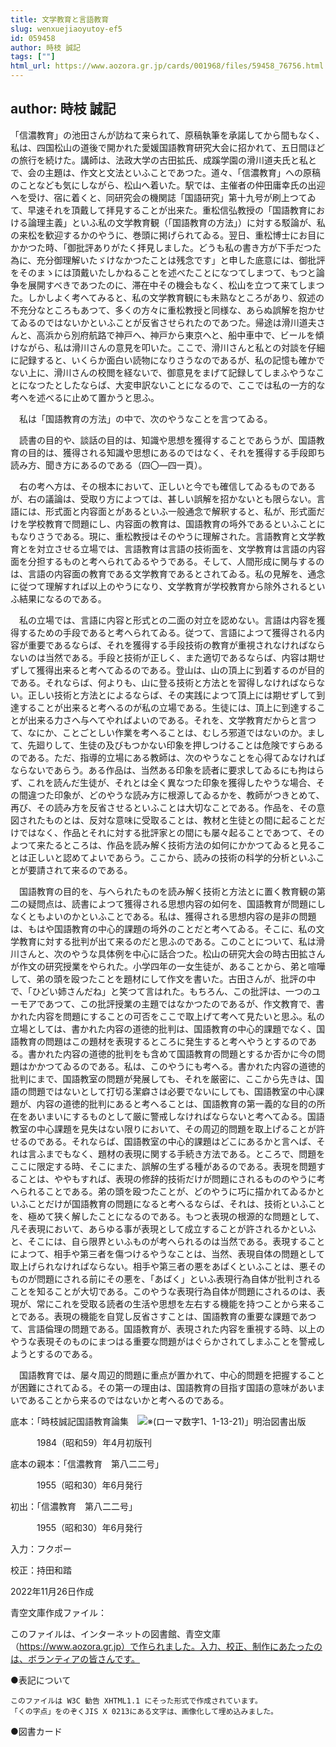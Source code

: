 ```yaml
---
title: 文学教育と言語教育
slug: wenxuejiaoyutoy-ef5
id: 059458
author: 時枝 誠記
tags: [""]
html_url: https://www.aozora.gr.jp/cards/001968/files/59458_76756.html
---
```


## author: 時枝 誠記

「信濃教育」の池田さんが訪ねて来られて、原稿執筆を承諾してから間もなく、私は、四国松山の道後で開かれた愛媛国語教育研究大会に招かれて、五日間ほどの旅行を続けた。講師は、法政大学の古田拡氏、成蹊学園の滑川道夫氏と私とで、会の主題は、作文と文法といふことであつた。道々、「信濃教育」への原稿のことなども気にしながら、松山へ着いた。駅では、主催者の仲田庸幸氏の出迎へを受け、宿に着くと、同研究会の機関誌「国語研究」第十九号が刷上つてゐて、早速それを頂戴して拝見することが出来た。重松信弘教授の「国語教育における論理主義」といふ私の文学教育観（「国語教育の方法」）に対する駁論が、私の来松を歓迎するかのやうに、巻頭に掲げられてゐる。翌日、重松博士にお目にかかつた時、「御批評ありがたく拝見しました。どうも私の書き方が下手だつた為に、充分御理解いたゞけなかつたことは残念です」と申した底意には、御批評をそのまゝには頂戴いたしかねることを述べたことになつてしまつて、もつと論争を展開すべきであつたのに、滞在中その機会もなく、松山を立つて来てしまつた。しかしよく考へてみると、私の文学教育観にも未熟なところがあり、叙述の不充分なところもあつて、多くの方々に重松教授と同様な、あらぬ誤解を抱かせてゐるのではないかといふことが反省させられたのであつた。帰途は滑川道夫さんと、高浜から別府航路で神戸へ、神戸から東京へと、船中車中で、ビールを傾けながら、私は滑川さんの意見を叩いた。ここで、滑川さんと私との対談を仔細に記録すると、いくらか面白い読物になりさうなのであるが、私の記憶も確かでない上に、滑川さんの校閲を経ないで、御意見をまげて記録してしまふやうなことになつたとしたならば、大変申訳ないことになるので、ここでは私の一方的な考へを述べるに止めて置かうと思ふ。

　私は「国語教育の方法」の中で、次のやうなことを言つてゐる。


　読書の目的や、談話の目的は、知識や思想を獲得することであらうが、国語教育の目的は、獲得される知識や思想にあるのではなく、それを獲得する手段即ち読み方、聞き方にあるのである（四〇―四一頁）。



　右の考へ方は、その根本において、正しいと今でも確信してゐるものであるが、右の議論は、受取り方によつては、甚しい誤解を招かないとも限らない。言語には、形式面と内容面とがあるといふ一般通念で解釈すると、私が、形式面だけを学校教育で問題にし、内容面の教育は、国語教育の埓外であるといふことにもなりさうである。現に、重松教授はそのやうに理解された。言語教育と文学教育とを対立させる立場では、言語教育は言語の技術面を、文学教育は言語の内容面を分担するものと考へられてゐるやうである。そして、人間形成に関与するのは、言語の内容面の教育である文学教育であるとされてゐる。私の見解を、通念に従つて理解すれば以上のやうになり、文学教育が学校教育から除外されるといふ結果になるのである。

　私の立場では、言語に内容と形式との二面の対立を認めない。言語は内容を獲得するための手段であると考へられてゐる。従つて、言語によつて獲得される内容が重要であるならば、それを獲得する手段技術の教育が重視されなければならないのは当然である。手段と技術が正しく、また適切であるならば、内容は期せずして獲得出来ると考へてゐるのである。登山は、山の頂上に到着するのが目的である。それならば、何よりも、山に登る技術と方法とを習得しなければならない。正しい技術と方法とによるならば、その実践によつて頂上には期せずして到達することが出来ると考へるのが私の立場である。生徒には、頂上に到達することが出来る力さへ与へてやればよいのである。それを、文学教育だからと言つて、なにか、ことごとしい作業を考へることは、むしろ邪道ではないのか。まして、先廻りして、生徒の及びもつかない印象を押しつけることは危険ですらあるのである。ただ、指導的立場にある教師は、次のやうなことを心得てゐなければならないであらう。ある作品は、当然ある印象を読者に要求してゐるにも拘はらず、これを読んだ生徒が、それとは全く異なつた印象を獲得したやうな場合、その間違つた印象が、どのやうな読み方に根源してゐるかを、教師がつきとめて、再び、その読み方を反省させるといふことは大切なことである。作品を、その意図されたものとは、反対な意味に受取ることは、教材と生徒との間に起ることだけではなく、作品とそれに対する批評家との間にも屡々起ることであつて、そのよつて来たるところは、作品を読み解く技術方法の如何にかかつてゐると見ることは正しいと認めてよいであらう。ここから、読みの技術の科学的分析といふことが要請されて来るのである。

　国語教育の目的を、与へられたものを読み解く技術と方法とに置く教育観の第二の疑問点は、読書によつて獲得される思想内容の如何を、国語教育が問題にしなくともよいのかといふことである。私は、獲得される思想内容の是非の問題は、もはや国語教育の中心的課題の埓外のことだと考へてゐる。そこに、私の文学教育に対する批判が出て来るのだと思ふのである。このことについて、私は滑川さんと、次のやうな具体例を中心に話合つた。松山の研究大会の時古田拡さんが作文の研究授業をやられた。小学四年の一女生徒が、あることから、弟と喧嘩して、弟の頭を殴つたことを題材にして作文を書いた。古田さんが、批評の中で、「ひどい姉さんだね」と笑つて言はれた。もちろん、この批評は、一つのユーモアであつて、この批評授業の主題ではなかつたのであるが、作文教育で、書かれた内容を問題にすることの可否をここで取上げて考へて見たいと思ふ。私の立場としては、書かれた内容の道徳的批判は、国語教育の中心的課題でなく、国語教育の問題はこの題材を表現するところに発生すると考へやうとするのである。書かれた内容の道徳的批判をも含めて国語教育の問題とするか否かに今の問題はかかつてゐるのである。私は、このやうにも考へる。書かれた内容の道徳的批判にまで、国語教室の問題が発展しても、それを厳密に、ここから先きは、国語の問題ではないとして打切る潔癖さは必要でないにしても、国語教室の中心課題が、内容の道徳的批判にあると考へることは、国語教育の第一義的な目的の所在をあいまいにするものとして厳に警戒しなければならないと考へてゐる。国語教室の中心課題を見失はない限りにおいて、その周辺的問題を取上げることが許せるのである。それならば、国語教室の中心的課題はどこにあるかと言へば、それは言ふまでもなく、題材の表現に関する手続き方法である。ところで、問題をここに限定する時、そこにまた、誤解の生ずる種があるのである。表現を問題することは、ややもすれば、表現の修辞的技術だけが問題にされるもののやうに考へられることである。弟の頭を殴つたことが、どのやうに巧に描かれてゐるかといふことだけが国語教育の問題になると考へるならば、それは、技術といふことを、極めて狭く解したことになるのである。もつと表現の根源的な問題として、凡そ表現において、あらゆる事が表現として成立することが許されるかといふと、そこには、自ら限界といふものが考へられるのは当然である。表現することによつて、相手や第三者を傷つけるやうなことは、当然、表現自体の問題として取上げられなければならない。相手や第三者の悪をあばくといふことは、悪そのものが問題にされる前にその悪を、「あばく」といふ表現行為自体が批判されることを知ることが大切である。このやうな表現行為自体が問題にされるのは、表現が、常にこれを受取る読者の生活や思想を左右する機能を持つことから来ることである。表現の機能を自覚し反省さすことは、国語教育の重要な課題であつて、言語倫理の問題である。国語教育が、表現された内容を重視する時、以上のやうな表現そのものにまつはる重要な問題がはぐらかされてしまふことを警戒しようとするのである。

　国語教育では、屡々周辺的問題に重点が置かれて、中心的問題を把握することが困難にされてゐる。その第一の理由は、国語教育の目指す国語の意味があいまいであることから来るのではないかと考へるのである。













底本：「時枝誠記国語教育論集　![※(ローマ数字1、1-13-21)](https://www.aozora.gr.jp/cards/001968/files/../../../gaiji/1-13/1-13-21.png)」明治図書出版

　　　1984（昭和59）年4月初版刊

底本の親本：「信濃教育　第八二二号」

　　　1955（昭和30）年6月発行

初出：「信濃教育　第八二二号」

　　　1955（昭和30）年6月発行

入力：フクポー

校正：持田和踏

2022年11月26日作成

青空文庫作成ファイル：

このファイルは、インターネットの図書館、青空文庫（https://www.aozora.gr.jp）で作られました。入力、校正、制作にあたったのは、ボランティアの皆さんです。











●表記について


	このファイルは W3C 勧告 XHTML1.1 にそった形式で作成されています。
	「くの字点」をのぞくJIS X 0213にある文字は、画像化して埋め込みました。







●図書カード